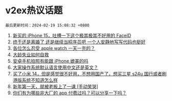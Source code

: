 # v2ex热议话题

`最后更新时间：2024-02-19 15:08:32 +0800`

1. [新买的 iPhone 15，吐槽一下这个极其极其不好用的 FaceID](https://www.v2ex.com/t/1016257)
1. [终于还是离婚了 还是继续当程序员吧 一个人安静地写写代码也挺好](https://www.v2ex.com/t/1016487)
1. [各位怎么忍受 apple watch 一天一充的？](https://www.v2ex.com/t/1016281)
1. [大龄失业如何自救](https://www.v2ex.com/t/1016391)
1. [安卓手机拍照有能跟 iPhone 媲美的吗](https://www.v2ex.com/t/1016248)
1. [大家操作系统默认语言使用中文还是英文？](https://www.v2ex.com/t/1016405)
1. [买了小米 14，但是感觉很不好用，不想用国产了，想买三星 s24u 国行或者刷港版系统不知道怎么样](https://www.v2ex.com/t/1016249)
1. [新年第一天，就被老板上了一课 [手动笑哭]](https://www.v2ex.com/t/1016302)
1. [你们有为哪些非大厂的 app 付费过吗？可以分享一下吗？](https://www.v2ex.com/t/1016297)

